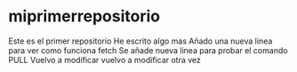 # miprimerrepositorio
Este es el primer repositorio
He escrito algo mas
Añado una nueva linea para ver como funciona fetch
Se añade nueva linea para probar el comando PULL
Vuelvo a modificar
vuelvo a modificar otra vez
